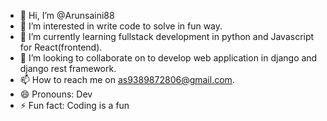 - 👋 Hi, I’m @Arunsaini88
- 👀 I’m interested in write code to solve in fun way.
- 🌱 I’m currently learning fullstack development in python and Javascript for React(frontend).
- 💞️ I’m looking to collaborate on to develop web application in django and django rest framework.
- 📫 How to reach me on as9389872806@gmail.com.
- 😄 Pronouns: Dev
- ⚡ Fun fact: Coding is a fun

<!---
Arunsaini88/Arunsaini88 is a ✨ special ✨ repository because its `README.md` (this file) appears on your GitHub profile.
You can click the Preview link to take a look at your changes.
--->
